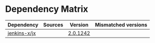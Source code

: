 # Dependency Matrix

Dependency | Sources | Version | Mismatched versions
---------- | ------- | ------- | -------------------
[jenkins-x/jx](https://github.com/jenkins-x/jx.git) |  | [2.0.1242](https://github.com/jenkins-x/jx/releases/tag/v2.0.1242) | 
